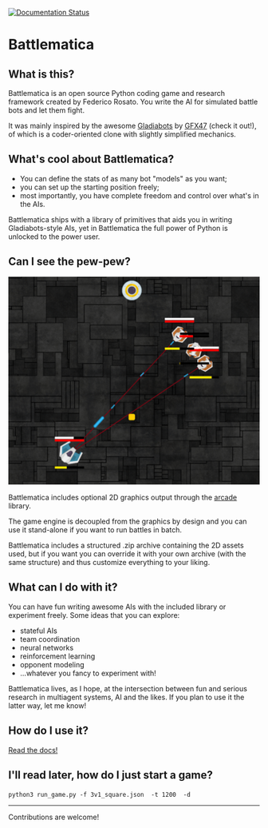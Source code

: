 [![Documentation Status](https://readthedocs.org/projects/battlematica/badge/?version=latest)](https://battlematica.readthedocs.io/en/latest/?badge=latest)

# Battlematica

## What is this?

Battlematica is an open source Python coding game and research framework created by Federico Rosato. 
You write the AI for simulated battle bots and let them fight.

It was mainly inspired by the awesome [Gladiabots](https://gladiabots.com/)
 by [GFX47](https://github.com/GFX47) (check it out!), of which is a coder-oriented clone with slightly simplified mechanics.

## What's cool about Battlematica?
 
- You can define the stats of as many bot "models" as you want;
- you can set up the starting position freely;
- most importantly, you have complete freedom and control over what's in the AIs.

Battlematica ships with a library of primitives that aids you in writing Gladiabots-style AIs, yet in Battlematica the full power of Python is unlocked to the power user.


## Can I see the pew-pew?

![alt text](https://github.com/f-rosato/battlematica/blob/master/screenshot.PNG)

Battlematica includes optional 2D graphics output through the [arcade](https://arcade.academy/) library.
 
The game engine is decoupled from the graphics by design and you can use it stand-alone if you want to run battles in batch.

Battlematica includes a structured .zip archive containing the 2D assets used, but if you want you can override it with your own archive (with the same structure) and thus customize everything to your liking.


## What can I do with it?

You can have fun writing awesome AIs with the included library or experiment freely.
Some ideas that you can explore:

- stateful AIs
- team coordination
- neural networks
- reinforcement learning
- opponent modeling
- ...whatever you fancy to experiment with!

Battlematica lives, as I hope, at the intersection between fun and serious research in multiagent systems, AI and the likes. If you plan to use it the latter way, let me know!

## How do I use it?

[Read the docs!](https://battlematica.readthedocs.io/en/latest/)

## I'll read later, how do I just start a game?

`python3 run_game.py -f 3v1_square.json  -t 1200  -d`

---
Contributions are welcome!